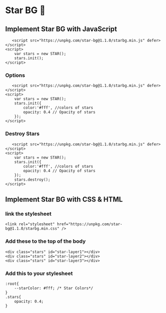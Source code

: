 # Star BG 🌟

## Implement Star BG with JavaScript

```
   <script src="https://unpkg.com/star-bg@1.1.0/starbg.min.js" defer></script>
<script>
    var stars = new STAR();
    stars.init();
</script>
```

### Options

```
   <script src="https://unpkg.com/star-bg@1.1.0/starbg.min.js" defer></script>
<script>
    var stars = new STAR();
    stars.init({
        color:'#fff', //colors of stars
        opacity: 0.4 // Opacity of stars
    });
</script>
```

### Destroy Stars
```
   <script src="https://unpkg.com/star-bg@1.1.0/starbg.min.js" defer></script>
<script>
    var stars = new STAR();
    stars.init({
        color:'#fff', //colors of stars
        opacity: 0.4 // Opacity of stars
    });
    stars.destroy();
</script>
```

## Implement Star BG with CSS & HTML
### link the stylesheet
```
<link rel="stylesheet" href="https://unpkg.com/star-bg@1.1.0/starbg.min.css" />
```
### Add these to the top of the body
```
<div class="stars" id="star-layer1"></div>
<div class="stars" id="star-layer2"></div>
<div class="stars" id="star-layer3"></div>
```
### Add this to your stylesheet
```
:root{
    --starColor: #fff; /* Star Colors*/
}
.stars{
    opacity: 0.4;
}
```